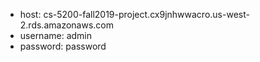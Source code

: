 * host: cs-5200-fall2019-project.cx9jnhwwacro.us-west-2.rds.amazonaws.com
* username: admin
* password: password